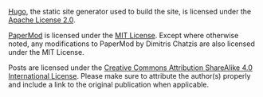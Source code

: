 [Hugo](https://gohugo.io/), the static site generator used to build the site, is licensed under the [Apache License 2.0](https://github.com/gohugoio/hugo/blob/master/LICENSE).

[PaperMod](https://github.com/adityatelange/hugo-PaperMod) is licensed under the [MIT License](https://github.com/adityatelange/hugo-PaperMod/blob/master/LICENSE). Except where otherwise noted, any modifications to PaperMod by Dimitris Chatzis are also licensed under the MIT License.

Posts are licensed under the [Creative Commons Attribution ShareAlike 4.0 International License](https://creativecommons.org/licenses/by-sa/4.0/). Please make sure to attribute the author(s) properly and include a link to the original publication when applicable.